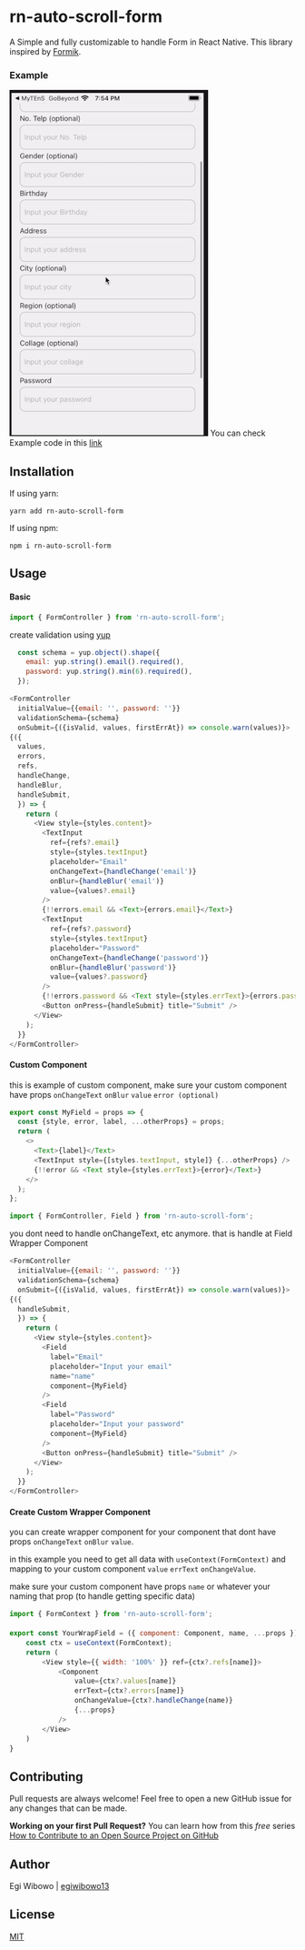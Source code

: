 # rn-auto-scroll-form

A Simple and fully customizable to handle Form in React Native. This library inspired by [Formik](https://github.com/jaredpalmer/formik).

### Example
![](assets/rn-auto-scroll-form.gif)
You can check Example code in this [link](examples/App.js)
## Installation

If using yarn:

```
yarn add rn-auto-scroll-form
```

If using npm:

```
npm i rn-auto-scroll-form
```

## Usage
#### Basic

```javascript
import { FormController } from 'rn-auto-scroll-form';
```

create validation using [yup](https://www.npmjs.com/package/yup)

```javascript
  const schema = yup.object().shape({
    email: yup.string().email().required(),
    password: yup.string().min(6).required(),
  });
```

```javascript
<FormController
  initialValue={{email: '', password: ''}}
  validationSchema={schema}
  onSubmit={({isValid, values, firstErrAt}) => console.warn(values)}>
{({
  values,
  errors,
  refs,
  handleChange,
  handleBlur,
  handleSubmit,
  }) => {
    return (
      <View style={styles.content}>
        <TextInput
          ref={refs?.email}
          style={styles.textInput}
          placeholder="Email"
          onChangeText={handleChange('email')}
          onBlur={handleBlur('email')}
          value={values?.email}
        />
        {!!errors.email && <Text>{errors.email}</Text>}
        <TextInput
          ref={refs?.password}
          style={styles.textInput}
          placeholder="Password"
          onChangeText={handleChange('password')}
          onBlur={handleBlur('password')}
          value={values?.password}
        />
        {!!errors.password && <Text style={styles.errText}>{errors.password}</Text>}
        <Button onPress={handleSubmit} title="Submit" />
      </View>
    );
  }}
</FormController>
```

#### Custom Component
this is example of custom component, make sure your custom component have props `onChangeText` `onBlur` `value` `error (optional)`

```javascript
export const MyField = props => {
  const {style, error, label, ...otherProps} = props;
  return (
    <>
      <Text>{label}</Text>
      <TextInput style={[styles.textInput, style]} {...otherProps} />
      {!!error && <Text style={styles.errText}>{error}</Text>}
    </>
  );
};
```

```javascript
import { FormController, Field } from 'rn-auto-scroll-form';
```

you dont need to handle onChangeText, etc anymore. that is handle at Field Wrapper Component

```javascript
<FormController
  initialValue={{email: '', password: ''}}
  validationSchema={schema}
  onSubmit={({isValid, values, firstErrAt}) => console.warn(values)}>
{({
  handleSubmit,
  }) => {
    return (
      <View style={styles.content}>
        <Field
          label="Email"
          placeholder="Input your email"
          name="name"
          component={MyField}
        />
        <Field
          label="Password"
          placeholder="Input your password"
          component={MyField}
        />
        <Button onPress={handleSubmit} title="Submit" />
      </View>
    );
  }}
</FormController>
```

#### Create Custom Wrapper Component
you can create wrapper component for your component that dont have props `onChangeText` `onBlur` `value`.

in this example you need to get all data with `useContext(FormContext)` and mapping to your custom component `value` `errText` `onChangeValue`.

make sure your custom component have props `name` or whatever your naming that prop (to handle getting specific data)

```javascript
import { FormContext } from 'rn-auto-scroll-form';

export const YourWrapField = ({ component: Component, name, ...props }) => {
    const ctx = useContext(FormContext);
    return (
        <View style={{ width: '100%' }} ref={ctx?.refs[name]}>
            <Component
                value={ctx?.values[name]}
                errText={ctx?.errors[name]}
                onChangeValue={ctx?.handleChange(name)}
                {...props}
            />
        </View>
    )
}
```


## Contributing
Pull requests are always welcome! Feel free to open a new GitHub issue for any changes that can be made.

**Working on your first Pull Request?** You can learn how from this *free* series [How to Contribute to an Open Source Project on GitHub](https://egghead.io/series/how-to-contribute-to-an-open-source-project-on-github)

## Author
Egi Wibowo | [egiwibowo13](https://egiwibowo.id)

## License
[MIT](./LICENSE)
